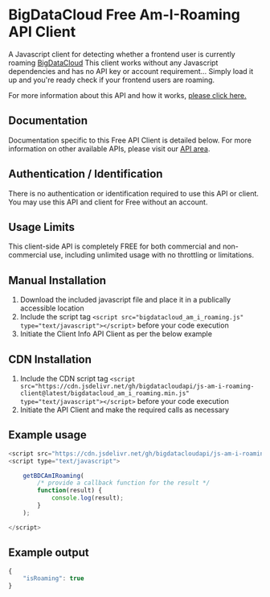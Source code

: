 # BigDataCloud Free Am-I-Roaming API Client


A Javascript client for detecting whether a frontend user is currently roaming [BigDataCloud](https://www.bigdatacloud.com)
This client works without any Javascript dependencies and has no API key or account requirement... Simply load it up and you're ready check if your frontend users are roaming.

For more information about this API and how it works, [please click here.](https://www.bigdatacloud.com/docs/api/free-am-i-roaming-api) 


## Documentation

Documentation specific to this Free API Client is detailed below.
For more information on other available APIs, please visit our [API area](https://www.bigdatacloud.com/docs).



## Authentication / Identification

There is no authentication or identification required to use this API or client.
You may use this API and client for Free without an account.



## Usage Limits

This client-side API is completely FREE for both commercial and non-commercial use, including unlimited usage with no throttling or limitations.



## Manual Installation

1. Download the included javascript file and place it in a publically accessible location
2. Include the script tag `<script src="bigdatacloud_am_i_roaming.js" type="text/javascript"></script>` before your code execution
3. Initiate the Client Info API Client as per the below example



## CDN Installation

1. Include the CDN script tag `<script src="https://cdn.jsdelivr.net/gh/bigdatacloudapi/js-am-i-roaming-client@latest/bigdatacloud_am_i_roaming.min.js" type="text/javascript"></script>` before your code execution
2. Initiate the API Client and make the required calls as necessary



## Example usage

```javascript
<script src="https://cdn.jsdelivr.net/gh/bigdatacloudapi/js-am-i-roaming-client@latest/bigdatacloud_am_i_roaming.min.js" type="text/javascript"></script>
<script type="text/javascript">

    getBDCAmIRoaming(
        /* provide a callback function for the result */
        function(result) {
            console.log(result);
        }
    );

</script>
```


## Example output

```javascript
{
    "isRoaming": true
}
```
